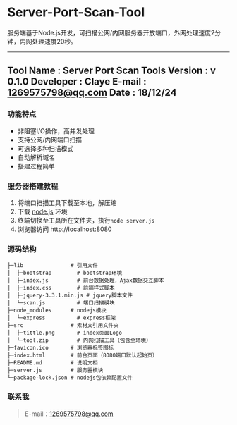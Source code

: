 # Server-Port-Scan-Tool

服务端基于Node.js开发，可扫描公网/内网服务器开放端口，外网处理速度2分钟，内网处理速度20秒。

---
Tool Name : Server Port Scan Tools
Version   : v 0.1.0
Developer : Claye
E-mail    : 1269575798@qq.com
Date      : 18/12/24
---

### 功能特点

- 非阻塞I/O操作，高并发处理
- 支持公网/内网端口扫描
- 可选择多种扫描模式
- 自动解析域名
- 搭建过程简单

### 服务器搭建教程


  1. 将端口扫描工具下载至本地，解压缩
  2. 下载 [node.js](http://nodejs.cn/download/) 环境
  3. 终端切换至工具所在文件夹，执行`node server.js`
  4. 浏览器访问 http://localhost:8080

### 源码结构

```
├─lib               # 引用文件
│  ├─bootstrap        # bootstrap环境
│  ├─index.js         # 前台数据处理，Ajax数据交互脚本
│  ├─index.css        # 前端样式脚本
│  ├─jquery-3.3.1.min.js # jquery脚本文件
│  └─scan.js          # 端口扫描模块
├─node_modules      # nodejs模块
│  └─express          # express框架
├─src               # 素材文引用文件夹
│  ├─tittle.png       # index页面Logo
│  └─tool.zip         # 内网扫描工具（包含全环境）
├─favicon.ico       # 浏览器标签图标
├─index.html        # 前台页面（8080端口默认起始页）
├─README.md         # 说明文档
├─server.js         # 服务器模块
└─package-lock.json # nodejs包依赖配置文件

```

### 联系我

> E-mail：1269575798@qq.com
